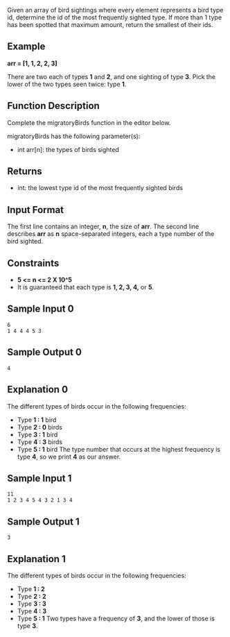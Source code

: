 Given an array of bird sightings where every element represents a bird type id, determine the id of the most frequently sighted type. If more than 1 type has been spotted that maximum amount, return the smallest of their ids.

## Example
**arr = [1, 1, 2, 2, 3]**

There are two each of types **1** and **2**, and one sighting of type **3**. Pick the lower of the two types seen twice: type **1**.

## Function Description

Complete the migratoryBirds function in the editor below.

migratoryBirds has the following parameter(s):

- int arr[n]: the types of birds sighted
## Returns

- int: the lowest type id of the most frequently sighted birds
## Input Format

The first line contains an integer, **n**, the size of **arr**.
The second line describes **arr** as **n** space-separated integers, each a type number of the bird sighted.

## Constraints
- **5 <= n <= 2 X 10^5**
- It is guaranteed that each type is **1, 2, 3, 4,** or **5**.
## Sample Input 0

    6
    1 4 4 4 5 3
## Sample Output 0

    4
## Explanation 0

The different types of birds occur in the following frequencies:

- Type **1 : 1** bird
- Type **2 : 0** birds
- Type **3 : 1** bird
- Type **4 : 3** birds
- Type **5 : 1** bird
The type number that occurs at the highest frequency is type **4**, so we print **4** as our answer.

## Sample Input 1

    11
    1 2 3 4 5 4 3 2 1 3 4
## Sample Output 1

    3
## Explanation 1

The different types of birds occur in the following frequencies:

- Type **1 : 2**
- Type **2 : 2**
- Type **3 : 3**
- Type **4 : 3**
- Type **5 : 1**
Two types have a frequency of **3**, and the lower of those is type **3**.